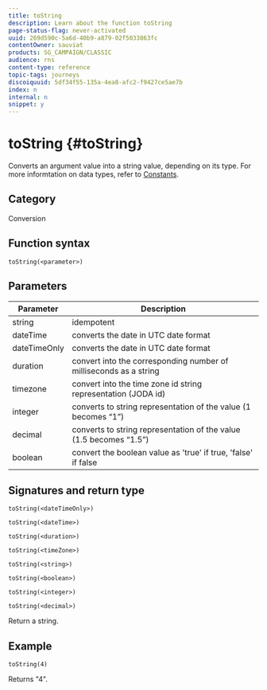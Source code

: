 ```yaml
---
title: toString
description: Learn about the function toString
page-status-flag: never-activated
uuid: 269d590c-5a6d-40b9-a879-02f5033863fc
contentOwner: sauviat
products: SG_CAMPAIGN/CLASSIC
audience: rns
content-type: reference
topic-tags: journeys
discoiquuid: 5df34f55-135a-4ea8-afc2-f9427ce5ae7b
index: n
internal: n
snippet: y
---
```


# toString {#toString}

Converts an argument value into a string value, depending on its type. For more informtation on data types, refer to [Constants](../expression/expressionconstants.md).

## Category

Conversion

## Function syntax

`toString(<parameter>)`

## Parameters

|Parameter|Description|
|--- |--- |
|string|idempotent|
|dateTime|converts the date in UTC date format|
|dateTimeOnly|converts the date in UTC date format|
|duration|convert into the corresponding number of milliseconds as a string|
|timezone|convert into the time zone id string representation (JODA id)|
|integer|converts to string representation of the value (1 becomes “1”)|
|decimal|converts to string representation of the value (1.5 becomes “1.5”)|
|boolean|convert the boolean value as 'true' if true, 'false' if false|

## Signatures and return type

`toString(<dateTimeOnly>)`

`toString(<dateTime>)`

`toString(<duration>)`

`toString(<timeZone>)`

`toString(<string>)`

`toString(<boolean>)`

`toString(<integer>)`

`toString(<decimal>)`

Return a string.

## Example

`toString(4)`

Returns "4".
